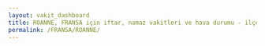 ```yaml
---
layout: vakit_dashboard
title: ROANNE, FRANSA için iftar, namaz vakitleri ve hava durumu - ilçe/eyalet seç
permalink: /FRANSA/ROANNE/
---
```


<script type="text/javascript">
  var GLOBAL_COUNTRY = 'FRANSA';
  var GLOBAL_CITY = 'ROANNE';
  var GLOBAL_STATE = '';
  var lat = 72;
  var lon = 21;
</script>
